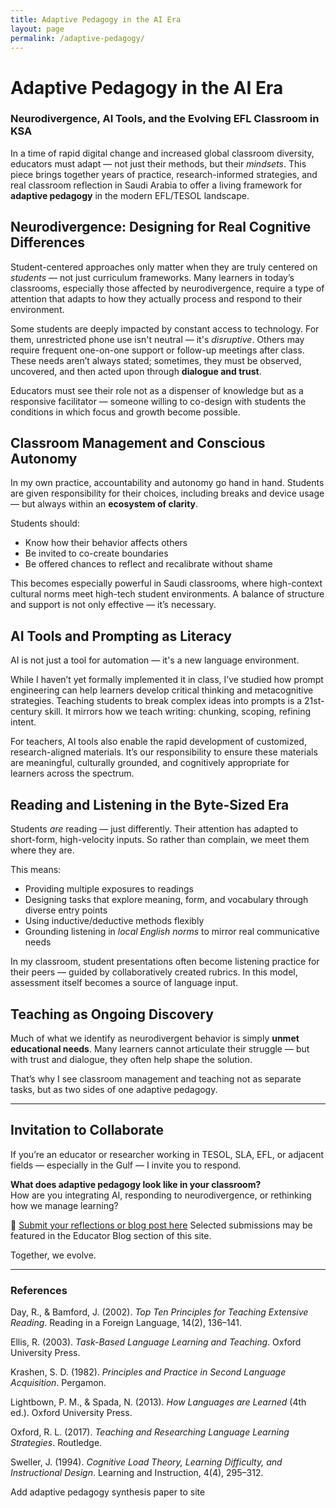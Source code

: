```yaml
---
title: Adaptive Pedagogy in the AI Era
layout: page
permalink: /adaptive-pedagogy/
---
```


# Adaptive Pedagogy in the AI Era  
### Neurodivergence, AI Tools, and the Evolving EFL Classroom in KSA

In a time of rapid digital change and increased global classroom diversity, educators must adapt — not just their methods, but their *mindsets*. This piece brings together years of practice, research-informed strategies, and real classroom reflection in Saudi Arabia to offer a living framework for **adaptive pedagogy** in the modern EFL/TESOL landscape.

## Neurodivergence: Designing for Real Cognitive Differences

Student-centered approaches only matter when they are truly centered on *students* — not just curriculum frameworks. Many learners in today’s classrooms, especially those affected by neurodivergence, require a type of attention that adapts to how they actually process and respond to their environment.

Some students are deeply impacted by constant access to technology. For them, unrestricted phone use isn't neutral — it's *disruptive*. Others may require frequent one-on-one support or follow-up meetings after class. These needs aren’t always stated; sometimes, they must be observed, uncovered, and then acted upon through **dialogue and trust**.

Educators must see their role not as a dispenser of knowledge but as a responsive facilitator — someone willing to co-design with students the conditions in which focus and growth become possible.

## Classroom Management and Conscious Autonomy

In my own practice, accountability and autonomy go hand in hand. Students are given responsibility for their choices, including breaks and device usage — but always within an **ecosystem of clarity**.

Students should:
- Know how their behavior affects others
- Be invited to co-create boundaries
- Be offered chances to reflect and recalibrate without shame

This becomes especially powerful in Saudi classrooms, where high-context cultural norms meet high-tech student environments. A balance of structure and support is not only effective — it’s necessary.

## AI Tools and Prompting as Literacy

AI is not just a tool for automation — it's a new language environment.

While I haven’t yet formally implemented it in class, I’ve studied how prompt engineering can help learners develop critical thinking and metacognitive strategies. Teaching students to break complex ideas into prompts is a 21st-century skill. It mirrors how we teach writing: chunking, scoping, refining intent.

For teachers, AI tools also enable the rapid development of customized, research-aligned materials. It’s our responsibility to ensure these materials are meaningful, culturally grounded, and cognitively appropriate for learners across the spectrum.

## Reading and Listening in the Byte-Sized Era

Students *are* reading — just differently. Their attention has adapted to short-form, high-velocity inputs. So rather than complain, we meet them where they are.

This means:
- Providing multiple exposures to readings
- Designing tasks that explore meaning, form, and vocabulary through diverse entry points
- Using inductive/deductive methods flexibly
- Grounding listening in *local English norms* to mirror real communicative needs

In my classroom, student presentations often become listening practice for their peers — guided by collaboratively created rubrics. In this model, assessment itself becomes a source of language input.

## Teaching as Ongoing Discovery

Much of what we identify as neurodivergent behavior is simply **unmet educational needs**. Many learners cannot articulate their struggle — but with trust and dialogue, they often help shape the solution.

That’s why I see classroom management and teaching not as separate tasks, but as two sides of one adaptive pedagogy.

---

## Invitation to Collaborate

If you’re an educator or researcher working in TESOL, SLA, EFL, or adjacent fields — especially in the Gulf — I invite you to respond.

**What does adaptive pedagogy look like in your classroom?**  
How are you integrating AI, responding to neurodivergence, or rethinking how we manage learning?

📝 [Submit your reflections or blog post here](https://forms.gle/Aobxb7T7AzCmCm479)
Selected submissions may be featured in the Educator Blog section of this site.

Together, we evolve.

---

### References

Day, R., & Bamford, J. (2002). *Top Ten Principles for Teaching Extensive Reading*. Reading in a Foreign Language, 14(2), 136–141.

Ellis, R. (2003). *Task-Based Language Learning and Teaching*. Oxford University Press.

Krashen, S. D. (1982). *Principles and Practice in Second Language Acquisition*. Pergamon.

Lightbown, P. M., & Spada, N. (2013). *How Languages are Learned* (4th ed.). Oxford University Press.

Oxford, R. L. (2017). *Teaching and Researching Language Learning Strategies*. Routledge.

Sweller, J. (1994). *Cognitive Load Theory, Learning Difficulty, and Instructional Design*. Learning and Instruction, 4(4), 295–312.

Add adaptive pedagogy synthesis paper to site

